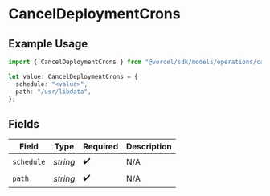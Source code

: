 # CancelDeploymentCrons

## Example Usage

```typescript
import { CancelDeploymentCrons } from "@vercel/sdk/models/operations/canceldeployment.js";

let value: CancelDeploymentCrons = {
  schedule: "<value>",
  path: "/usr/libdata",
};
```

## Fields

| Field              | Type               | Required           | Description        |
| ------------------ | ------------------ | ------------------ | ------------------ |
| `schedule`         | *string*           | :heavy_check_mark: | N/A                |
| `path`             | *string*           | :heavy_check_mark: | N/A                |